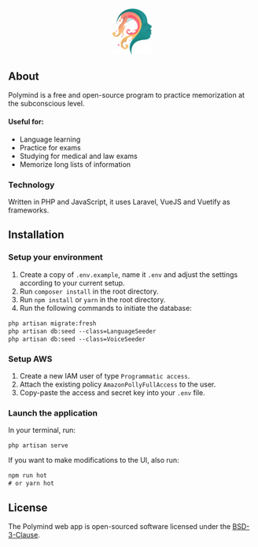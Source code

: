<p align="center"><a href="https://www.polymind.app" target="_blank"><img src="https://raw.githubusercontent.com/PolymindApp/client/master/resources/app/assets/images/polymind-dark.svg" width="80"></a></p>

## About

Polymind is a free and open-source program to practice memorization at the subconscious level.

#### Useful for:

- Language learning
- Practice for exams
- Studying for medical and law exams
- Memorize long lists of information

### Technology

Written in PHP and JavaScript, it uses Laravel, VueJS and Vuetify as frameworks.

## Installation

### Setup your environment

1) Create a copy of ```.env.example```, name it ```.env``` and adjust the settings according to your current setup.
2) Run ```composer install``` in the root directory.
3) Run ```npm install``` or ```yarn``` in the root directory.
4) Run the following commands to initiate the database:
```
php artisan migrate:fresh
php artisan db:seed --class=LanguageSeeder
php artisan db:seed --class=VoiceSeeder
```

### Setup AWS

1) Create a new IAM user of type ```Programmatic access```.
2) Attach the existing policy ```AmazonPollyFullAccess``` to the user.
3) Copy-paste the access and secret key into your ```.env``` file.

### Launch the application

In your terminal, run:
```
php artisan serve
```

If you want to make modifications to the UI, also run:
```
npm run hot
# or yarn hot
```

## License

The Polymind web app is open-sourced software licensed under the [BSD-3-Clause](https://opensource.org/licenses/BSD-3-Clause).

